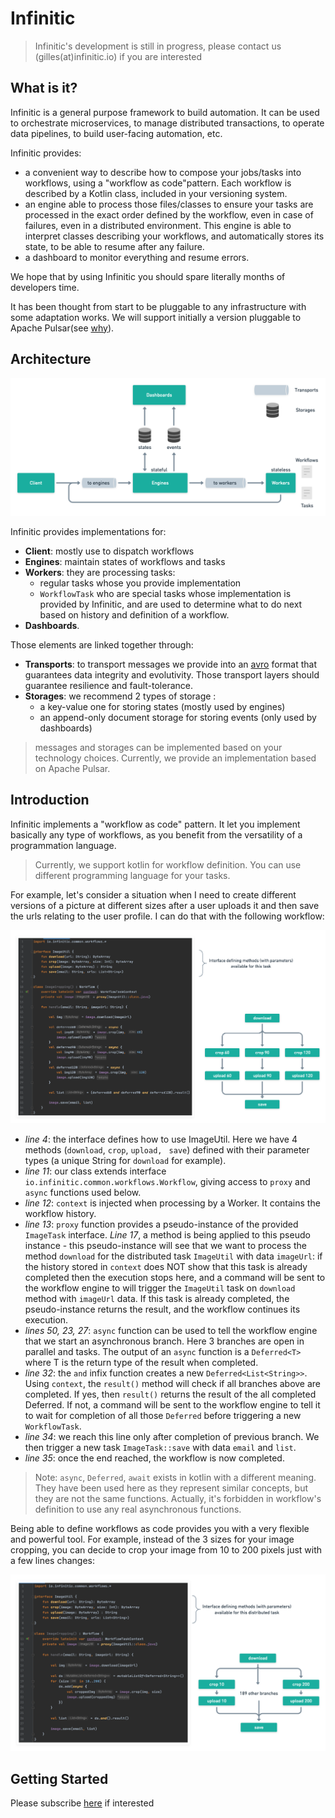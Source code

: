 # Infinitic

> Infinitic's development is still in progress, please contact us (gilles(at)infinitic.io) if you are interested

## What is it?

Infinitic is a general purpose framework to build automation. It can be used to orchestrate microservices, to manage distributed transactions, to operate data pipelines, to build user-facing automation, etc.

Infinitic provides:

* a convenient way to describe how to compose your jobs/tasks into workflows, using a "workflow as code"pattern. Each workflow is described by a Kotlin class, included in your versioning system.
* an engine able to process those files/classes to ensure your tasks are processed in the exact order defined by the workflow, even in case of failures, even in a distributed environment. This engine is able to interpret classes describing your workflows, and automatically stores its state, to be able to resume after any failure.
* a dashboard to monitor everything and resume errors.

We hope that by using Infinitic you should spare literally months of developers time.

It has been thought from start to be pluggable to any infrastructure with some adaptation works. We will support initially a version pluggable to Apache Pulsar(see [why](https://medium.com/@gillesbarbier/building-an-event-driven-orchestration-engine-bf62d45aef5d?source=friends_link&sk=22528e7580f94f5835e760ad3556c16f)).

## Architecture

![Architecture](.github/images/Readme/architecture.png)

Infinitic provides implementations for:

* **Client**: mostly use to dispatch workflows
* **Engines**: maintain states of workflows and tasks
* **Workers**: they are processing tasks:
  * regular tasks whose you provide implementation
  * `WorkflowTask` who are special tasks whose implementation is provided by Infinitic, and are used to determine what to do next based on history and definition of a workflow.
*  **Dashboards**.

Those elements are linked together through:

- **Transports**: to transport messages we provide into an [avro](http://avro.apache.org/docs/current/) format that guarantees data integrity and evolutivity. Those transport layers should guarantee resilience and fault-tolerance.
- **Storages**: we recommend 2 types of storage :
  - a key-value one for storing states (mostly used by engines)
  - an append-only document storage for storing events (only used by dashboards)

> messages and storages can be implemented based on your technology choices.  Currently, we provide an implementation based on Apache Pulsar.

## Introduction

Infinitic implements a "workflow as code" pattern. It let you implement basically any type of workflows, as you benefit from the versatility of a programmation language.

> Currently, we support kotlin for workflow definition. You can use different programming language for your tasks.

For example, let's consider a situation when  I need to create different versions of a picture at different sizes after a user uploads it and then save the urls relating to the user profile. I can do that with the following workflow:

![ImageTask](.github/images/Readme/ImageTask-3.png)

- *line 4*: the interface defines how to use ImageUtil. Here we have 4 methods (`download`, `crop`, `upload, ` `save`) defined with their parameter types (a unique String for `download` for example).
- *line 11*: our class extends interface `io.infinitic.common.workflows.Workflow`, giving access to `proxy` and `async` functions used below.
- *line 12*: `context` is injected when processing by a Worker. It contains the workflow history.
- *line 13*: `proxy` function provides a pseudo-instance of the provided `ImageTask`  interface. *Line 17*, a method is being applied to this pseudo instance - this pseudo-instance will see that we want to process the method `download` for the distributed task `ImageUtil` with data `imageUrl`: if the history stored in `context` does NOT show that this task is already completed then the execution stops here, and a command will be sent to the workflow engine to will trigger the `ImageUtil` task on `download` method with `imageUrl` data. If this task is already completed, the pseudo-instance returns the result, and the workflow continues its execution.
- *lines 50, 23, 27*: `async` function can be used to tell the workflow engine that we start an asynchronous branch. Here 3 branches are open in parallel and tasks. The output of an `async` function is a `Deferred<T>` where T is the return type of the result when completed.
- *line 32*: the `and` infix function creates a new `Deferred<List<String>>`. Using `context`, the `result()` method will check if all branches above are completed. If yes, then `result()` returns the result of the all completed Deferred. If not, a command will be sent to the workflow engine to tell it to wait for completion of all those `Deferred` before triggering a new `WorkflowTask`.
- *line 34*: we reach this line only after completion of previous branch. We then trigger a new task `ImageTask::save` with data `email` and `list`.
- *line 35*: once the end reached, the workflow is now completed.

> Note: `async`, `Deferred`, `await` exists in kotlin with a different meaning. They have been used here as they represent similar concepts, but they are not the same functions. Actually, it's forbidden in workflow's definition to use any real asynchronous functions.

Being able to define workflows as code provides you with a very flexible and powerful tool. For example, instead of the 3 sizes for your image cropping, you can decide to crop your image from 10 to 200 pixels just with a few lines changes:

![ImageTask](.github/images/Readme/ImageTask-200.png)

## Getting Started

Please subscribe [here](https://infinitic.substack.com) if interested
